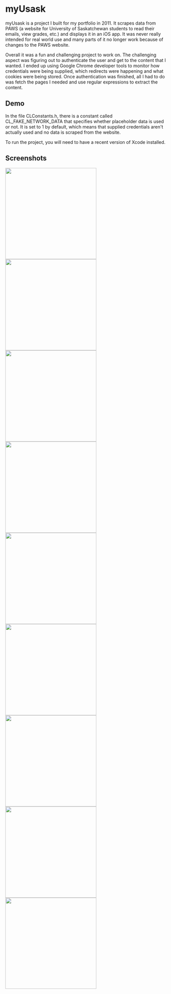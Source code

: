 myUsask
=======

myUsask is a project I built for my portfolio in 2011. It scrapes data from PAWS (a website for University of Saskatchewan students to read their emails, view grades, etc.) and displays it in an iOS app. It was never really intended for real world use and many parts of it no longer work because of changes to the PAWS website.

Overall it was a fun and challenging project to work on. The challenging aspect was figuring out to authenticate the user and get to the content that I wanted. I ended up using Google Chrome developer tools to monitor how credentials were being supplied, which redirects were happening and what cookies were being stored. Once authentication was finished, all I had to do was fetch the pages I needed and use regular expressions to extract the content.

## Demo

In the file CLConstants.h, there is a constant called CL_FAKE_NETWORK_DATA that specifies whether placeholder data is used or not. It is set to 1 by default, which means that supplied credentials aren't actually used and no data is scraped from the website.

To run the project, you will need to have a recent version of Xcode installed.

## Screenshots

<a href="https://github.com/calvinlough/myUsask/raw/master/screenshots/screenshot1.png" target="_blank">
  <img src="https://github.com/calvinlough/myUsask/raw/master/screenshots/screenshot1.png" width="285" align="left">
</a>

<a href="https://github.com/calvinlough/myUsask/raw/master/screenshots/screenshot2.png" target="_blank">
  <img src="https://github.com/calvinlough/myUsask/raw/master/screenshots/screenshot2.png" width="285" align="left">
</a>

<a href="https://github.com/calvinlough/myUsask/raw/master/screenshots/screenshot3.png" target="_blank">
  <img src="https://github.com/calvinlough/myUsask/raw/master/screenshots/screenshot3.png" width="285" align="left">
</a>

<a href="https://github.com/calvinlough/myUsask/raw/master/screenshots/screenshot4.png" target="_blank">
  <img src="https://github.com/calvinlough/myUsask/raw/master/screenshots/screenshot4.png" width="285" align="left">
</a>

<a href="https://github.com/calvinlough/myUsask/raw/master/screenshots/screenshot5.png" target="_blank">
  <img src="https://github.com/calvinlough/myUsask/raw/master/screenshots/screenshot5.png" width="285" align="left">
</a>

<a href="https://github.com/calvinlough/myUsask/raw/master/screenshots/screenshot6.png" target="_blank">
  <img src="https://github.com/calvinlough/myUsask/raw/master/screenshots/screenshot6.png" width="285" align="left">
</a>

<a href="https://github.com/calvinlough/myUsask/raw/master/screenshots/screenshot7.png" target="_blank">
  <img src="https://github.com/calvinlough/myUsask/raw/master/screenshots/screenshot7.png" width="285" align="left">
</a>

<a href="https://github.com/calvinlough/myUsask/raw/master/screenshots/screenshot8.png" target="_blank">
  <img src="https://github.com/calvinlough/myUsask/raw/master/screenshots/screenshot8.png" width="285" align="left">
</a>

<a href="https://github.com/calvinlough/myUsask/raw/master/screenshots/screenshot9.png" target="_blank">
  <img src="https://github.com/calvinlough/myUsask/raw/master/screenshots/screenshot9.png" width="285" align="left">
</a>
